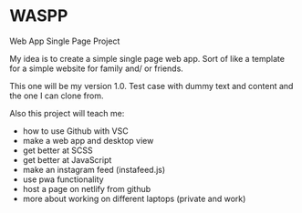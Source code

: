 # WASPP

Web App Single Page Project

My idea is to create a simple single page web app.
Sort of like a template for a simple website for family and/ or friends.

This one will be my version 1.0.
Test case with dummy text and content and the one I can clone from.

Also this project will teach me:

- how to use Github with VSC
- make a web app and desktop view
- get better at SCSS
- get better at JavaScript
- make an instagram feed (instafeed.js)
- use pwa functionality
- host a page on netlify from github
- more about working on different laptops (private and work)